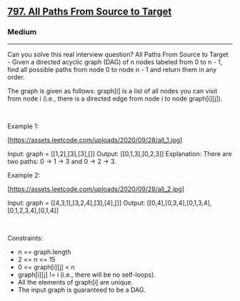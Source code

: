 <h2><a href="https://leetcode.com/problems/all-paths-from-source-to-target/">797. All Paths From Source to Target</a></h2><h3>Medium</h3><hr>Can you solve this real interview question? All Paths From Source to Target - Given a directed acyclic graph (DAG) of n nodes labeled from 0 to n - 1, find all possible paths from node 0 to node n - 1 and return them in any order.

The graph is given as follows: graph[i] is a list of all nodes you can visit from node i (i.e., there is a directed edge from node i to node graph[i][j]).

 

Example 1:

[https://assets.leetcode.com/uploads/2020/09/28/all_1.jpg]


Input: graph = [[1,2],[3],[3],[]]
Output: [[0,1,3],[0,2,3]]
Explanation: There are two paths: 0 -> 1 -> 3 and 0 -> 2 -> 3.


Example 2:

[https://assets.leetcode.com/uploads/2020/09/28/all_2.jpg]


Input: graph = [[4,3,1],[3,2,4],[3],[4],[]]
Output: [[0,4],[0,3,4],[0,1,3,4],[0,1,2,3,4],[0,1,4]]


 

Constraints:

 * n == graph.length
 * 2 <= n <= 15
 * 0 <= graph[i][j] < n
 * graph[i][j] != i (i.e., there will be no self-loops).
 * All the elements of graph[i] are unique.
 * The input graph is guaranteed to be a DAG.